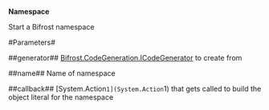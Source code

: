 **Namespace**

Start a Bifrost namespace

#Parameters#


##generator##
[Bifrost.CodeGeneration.ICodeGenerator](Bifrost.CodeGeneration.ICodeGenerator) to create from

##name##
Name of namespace

##callback##
[System.Action`1](System.Action`1) that gets called to build the object literal for the namespace
